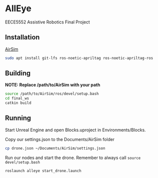 # AllEye
EECE5552 Assistive Robotics Final Project

## Installation
[AirSim](https://microsoft.github.io/AirSim/build_linux/)

``` bash
sudo apt install git-lfs ros-noetic-apriltag ros-noetic-apriltag-ros
```

## Building

**NOTE: Replace /path/to/AirSim with your path**

``` bash
source /path/to/AirSim/ros/devel/setup.bash
cd final_ws
catkin build
```

## Running

Start Unreal Engine and open Blocks.uproject in Environments/Blocks.

Copy our settings.json to the Documents/AirSim folder

``` bash
cp drone.json ~/Documents/AirSim/settings.json
```

Run our nodes and start the drone. Remember to always call `source devel/setup.bash`

``` bash
roslaunch alleye start_drone.launch
```
